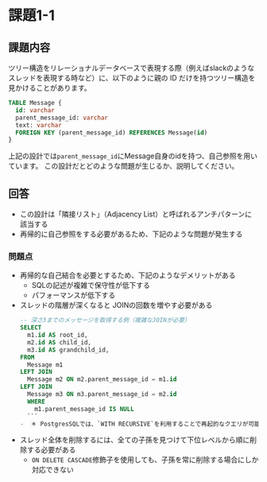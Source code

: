 # 課題1-1

## 課題内容

ツリー構造をリレーショナルデータベースで表現する際（例えばslackのようなスレッドを表現する時など）に、以下のように親の ID だけを持つツリー構造を見かけることがあります。

  ```sql
  TABLE Message {
    id: varchar
    parent_message_id: varchar
    text: varchar
    FOREIGN KEY (parent_message_id) REFERENCES Message(id)
  }
  ```

上記の設計では`parent_message_id`にMessage自身のidを持つ、自己参照を用いています。
この設計だとどのような問題が生じるか、説明してください。

## 回答

- この設計は「隣接リスト」（Adjacency List）と呼ばれるアンチパターンに該当する
- 再帰的に自己参照をする必要があるため、下記のような問題が発生する

### 問題点

- 再帰的な自己結合を必要とするため、下記のようなデメリットがある
  - SQLの記述が複雑で保守性が低下する
  - パフォーマンスが低下する
- スレッドの階層が深くなると JOINの回数を増やす必要がある
    ```sql
    -- 深さ3までのメッセージを取得する例（複雑なJOINが必要）
    SELECT 
      m1.id AS root_id, 
      m2.id AS child_id, 
      m3.id AS grandchild_id, 
    FROM 
      Message m1
    LEFT JOIN 
      Message m2 ON m2.parent_message_id = m1.id
    LEFT JOIN 
      Message m3 ON m3.parent_message_id = m2.id
      WHERE 
        m1.parent_message_id IS NULL
      ```
  -  ＊ PostgresSQLでは、`WITH RECURSIVE`を利用することで再起的なクエリが可能
- スレッド全体を削除するには、全ての子孫を見つけて下位レベルから順に削除する必要がある
  - `ON DELETE CASCADE`修飾子を使用しても、子孫を常に削除する場合にしか対応できない
